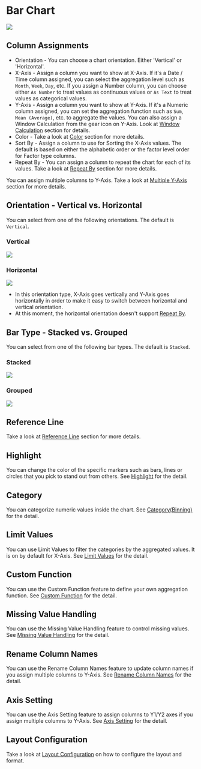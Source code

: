 # Bar Chart

![](images/bar.png)

## Column Assignments

* Orientation - You can choose a chart orientation. Either 'Vertical' or 'Horizontal'.
* X-Axis - Assign a column you want to show at X-Axis. If it's a Date / Time column assigned, you can select the aggregation level such as `Month`, `Week`, `Day`, etc. If you assign a Number column, you can choose either `As Number` to treat values as continuous values or `As Text` to treat values as categorical values.  
* Y-Axis - Assign a column you want to show at Y-Axis. If it's a Numeric column assigned, you can set the aggregation function such as `Sum`, `Mean (Average)`, etc. to aggregate the values. You can also assign a Window Calculation from the gear icon on Y-Axis. Look at [Window Calculation](window-calc.md) section for details.  
* Color - Take a look at [Color](color.md) section for more details.
* Sort By - Assign a column to use for Sorting the X-Axis values. The default is based on either the alphabetic order or the factor level order for Factor type columns.
* Repeat By - You can assign a column to repeat the chart for each of its values. Take a look at [Repeat By](small-multiple.md) section for more details.

You can assign multiple columns to Y-Axis. Take a look at [Multiple Y-Axis](multi-y.md) section for more details.

## Orientation - Vertical vs. Horizontal

You can select from one of the following orientations. The default is `Vertical`.

### Vertical

![](images/bar-vertical.png)


### Horizontal

![](images/bar-horiz.png)

* In this orientation type, X-Axis goes vertically and Y-Axis goes horizontally in order to make it easy to switch between horizontal and vertical orientation.
* At this moment, the horizontal orientation doesn't support [Repeat By](small-multiple.md). 


## Bar Type - Stacked vs. Grouped

You can select from one of the following bar types. The default is `Stacked`.

### Stacked

![](images/bar-stacked.png)

### Grouped

![](images/bar-grouped.png)



## Reference Line

Take a look at [Reference Line](reference-line.md) section for more details.



## Highlight 

You can change the color of the specific markers such as bars, lines or circles that you pick to stand out from others. See [Highlight](highlight.md) for the detail. 

## Category 

You can categorize numeric values inside the chart. See [Category(Binning)](category.md) for the detail.

## Limit Values

You can use Limit Values to filter the categories by the aggregated values. It is on by default for X-Axis. See [Limit Values](limit.md) for the detail. 

## Custom Function

You can use the Custom Function feature to define your own aggregation function. See [Custom Function](custom-function.md) for the detail.

## Missing Value Handling

You can use the Missing Value Handling feature to control missing values. See [Missing Value Handling](missing-value-handling.md) for the detail.


## Rename Column Names

You can use the Rename Column Names feature to update column names if you assign multiple columns to Y-Axis. See [Rename Column Names](rename-column-names.md) for the detail.


## Axis Setting

You can use the Axis Setting feature to assign columns to Y1/Y2 axes if you assign multiple columns to Y-Axis. See [Axis Setting](dualy-setting.md) for the detail.


## Layout Configuration

Take a look at [Layout Configuration](layout.md) on how to configure the layout and format. 
